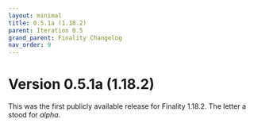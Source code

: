 ```yaml
---
layout: minimal
title: 0.5.1a (1.18.2)
parent: Iteration 0.5
grand_parent: Finality Changelog
nav_order: 9
---
```

# Version 0.5.1a (1.18.2)
This was the first publicly available release for Finality 1.18.2. The letter a stood for *alpha*.
